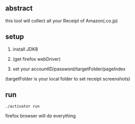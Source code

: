
## abstract

this tool will collect all your Receipt of Amazon(.co.jp)


## setup

1. install JDK8

1. (get firefox webDriver)

1. set your accountID/password/targetFolder/pageIndex

(targetFolder is your local folder to set receipt screenshots)


## run
```
./activator run
```
firefox browser will do everything

